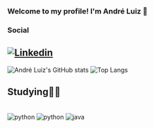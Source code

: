 
### Welcome to my profile! I'm André Luiz  👋


### Social
[![Linkedin](https://img.shields.io/badge/LinkedIn-0077B5?style=for-the-badge&logo=linkedin&logoColor=white)](https://www.linkedin.com/in/andre-luiz-sb/)
---

![André Luiz's GitHub stats](https://github-readme-stats.vercel.app/api?username=AndreLuiz-tech&show_icons=true&theme=dracula)
![Top Langs](https://github-readme-stats.vercel.app/api/top-langs/?username=AndreLuiz-tech&hide_progress=true)

## Studying👨‍💻
<div style="display: inline_block"><br/>
    <img align="center" alt="python" src="https://img.shields.io/badge/Python-3776AB?style=for-the-badge&logo=python&logoColor=white" />
     <img align="center" alt="python" src="https://img.shields.io/badge/C%23-239120?style=for-the-badge&logo=c-sharp&logoColor=white" />
       <img align="center" alt="java" src="https://img.shields.io/badge/java-%23ED8B00.svg?style=for-the-badge&logo=openjdk&logoColor=white)" />
</div>
